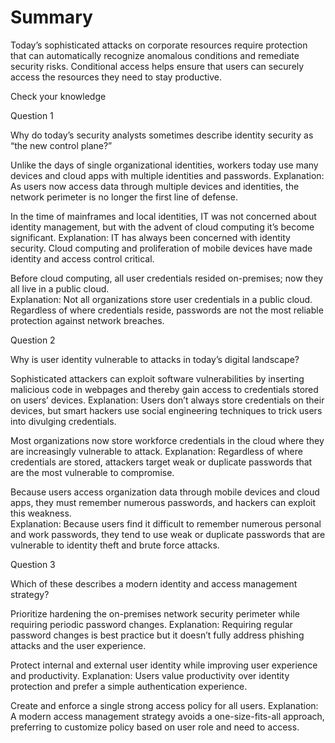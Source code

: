 # Summary 

Today’s sophisticated attacks on corporate resources require protection that can automatically recognize anomalous conditions and remediate security risks. Conditional access helps ensure that users can securely access the resources they need to stay productive. 


Check your knowledge 

Question 1   

Why do today’s security analysts sometimes describe identity security as “the new control plane?”  

Unlike the days of single organizational identities, workers today use many devices and cloud apps with multiple identities and passwords. 
Explanation: As users now access data through multiple devices and identities, the network perimeter is no longer the first line of defense. 

In the time of mainframes and local identities, IT was not concerned about identity management, but with the advent of cloud computing it’s become significant. 
Explanation: IT has always been concerned with identity security. Cloud computing and proliferation of mobile devices have made identity and access control critical.  

Before cloud computing, all user credentials resided on-premises; now they all live in a public cloud.  
Explanation: Not all organizations store user credentials in a public cloud. Regardless of where credentials reside, passwords are not the most reliable protection against network breaches. 

Question 2 

Why is user identity vulnerable to attacks in today’s digital landscape?  

Sophisticated attackers can exploit software vulnerabilities by inserting malicious code in webpages and thereby gain access to credentials stored on users’ devices. 
Explanation: Users don’t always store credentials on their devices, but smart hackers use social engineering techniques to trick users into divulging credentials. 

Most organizations now store workforce credentials in the cloud where they are increasingly vulnerable to attack. 
Explanation: Regardless of where credentials are stored, attackers target weak or duplicate passwords that are the most vulnerable to compromise. 

Because users access organization data through mobile devices and cloud apps, they must remember numerous passwords, and hackers can exploit this weakness.  
Explanation: Because users find it difficult to remember numerous personal and work passwords, they tend to use weak or duplicate passwords that are vulnerable to identity theft and brute force attacks. 

 

Question 3 

Which of these describes a modern identity and access management strategy?  

Prioritize hardening the on-premises network security perimeter while requiring periodic password changes. 
Explanation: Requiring regular password changes is best practice but it doesn’t fully address phishing attacks and the user experience. 

Protect internal and external user identity while improving user experience and productivity. 
Explanation: Users value productivity over identity protection and prefer a simple authentication experience. 

Create and enforce a single strong access policy for all users. 
Explanation: A modern access management strategy avoids a one-size-fits-all approach, preferring to customize policy based on user role and need to access. 

